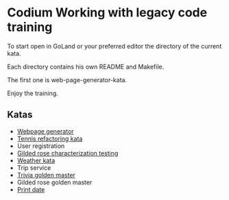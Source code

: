 # Codium Working with legacy code training
To start open in GoLand or your preferred editor the directory of the current kata.

Each directory contains his own README and Makefile.

The first one is web-page-generator-kata.

Enjoy the training.

## Katas
- [Webpage generator](./web-page-generator-kata)
- [Tennis refactoring kata](./tennis-refactoring-kata)
- User registration
- [Gilded rose characterization testing](./gilded-rose-characterization-testing)
- [Weather kata](./weather-kata)
- Trip service
- [Trivia golden master](./trivia)
- Gilded rose golden master
- [Print date](./print-date)